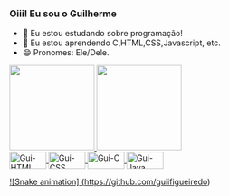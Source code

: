 ### Oiii! Eu sou o Guilherme

- 🔭 Eu estou estudando sobre programação!
- 🌱 Eu estou aprendendo C,HTML,CSS,Javascript, etc.
- 😄 Pronomes: Ele/Dele.

<div style="display: inline_block">
  <a href="https://github.com/guiifigueiredo">
  <img height="150em" src="https://github-readme-stats.vercel.app/api?username=guiifigueiredo&show_icons=true&theme=algolia&include_all_commits=true&count_private=true"/>
  <img height="150em" src="https://github-readme-stats.vercel.app/api/top-langs/?username=guiifigueiredo&layout=compact&langs_count=7&theme=algolia"/>
</div>
  
<div style="display: inline_block">
  <img align="center" alt="Gui-HTML" height="30" width="65" src="https://img.shields.io/badge/HTML5-E34F26?style=for-the-badge&logo=html5&logoColor=white">
  <img align="center" alt="Gui-CSS" height="30" width="65" src="https://img.shields.io/badge/CSS3-1572B6?style=for-the-badge&logo=css3&logoColor=white">
  <img align="center" alt="Gui-C" height="30" width="65" src="https://img.shields.io/badge/C-00599C?style=for-the-badge&logo=c&logoColor=white">
  <img align="center" alt="Gui-Java" height="30" width="65" src="https://img.shields.io/badge/Java-ED8B00?style=for-the-badge&logo=java&logoColor=white">
</div>
 
  
  ![Snake animation] (https://github.com/guiifigueiredo)
  

